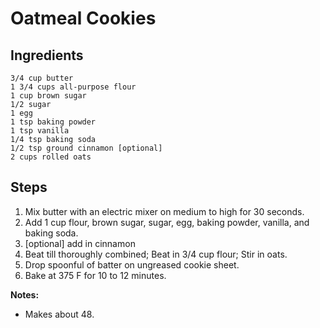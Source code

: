 # Oatmeal Cookies #

## Ingredients ##
```
3/4 cup butter
1 3/4 cups all-purpose flour
1 cup brown sugar
1/2 sugar
1 egg
1 tsp baking powder
1 tsp vanilla
1/4 tsp baking soda
1/2 tsp ground cinnamon [optional]
2 cups rolled oats
```

## Steps ##
1. Mix butter with an electric mixer on medium to high for 30 seconds.
2. Add 1 cup flour, brown sugar, sugar, egg, baking powder, vanilla, and baking soda.
3. [optional] add in cinnamon
4. Beat till thoroughly combined; Beat in 3/4 cup flour; Stir in oats.
5. Drop spoonful of batter on ungreased cookie sheet. 
6. Bake at 375 F for 10 to 12 minutes. 

**Notes:** 
- Makes about 48.
